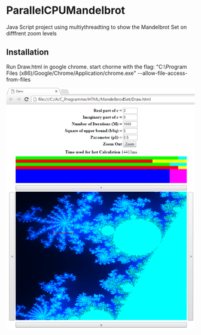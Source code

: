 # ParallelCPUMandelbrot
Java Script project using multiythreadting to show the Mandelbrot Set on difffrent zoom levels

## Installation
Run Draw.html in google chrome. start chorme with the flag:
"C:\Program Files (x86)/Google/Chrome/Application/chrome.exe" --allow-file-access-from-files

![screenshot of the application](ScreenShot.PNG)
